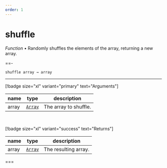 ```yaml
---
order: 1
---
```

# shuffle

_Function_ &bull; Randomly shuffles the elements of the array, returning a new array.


==- <pre><code>shuffle array &rarr; array</code></pre>
<hr>

[!badge size="xl" variant="primary" text="Arguments"]

| name | type | description |
|------|------|-------------|
|array|[`Array`][Array]|The array to shuffle.|

<br>

[!badge size="xl" variant="success" text="Returns"]

| name | type | description |
|------|------|-------------|
|array|[`Array`][Array]|The resulting array.|



===




[Array]: https://developer.mozilla.org/en-US/docs/Web/JavaScript/Reference/Global_Objects/Array